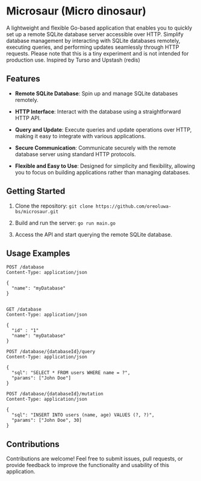 # Microsaur (Micro dinosaur)

A lightweight and flexible Go-based application that enables you to quickly set up a remote SQLite database server accessible over HTTP. Simplify database management by interacting with SQLite databases remotely, executing queries, and performing updates seamlessly through HTTP requests. Please note that this is a tiny experiment and is not intended for production use. Inspired by Turso and Upstash (redis)

## Features

- **Remote SQLite Database**: Spin up and manage SQLite databases remotely.
- **HTTP Interface**: Interact with the database using a straightforward HTTP API.

- **Query and Update**: Execute queries and update operations over HTTP, making it easy to integrate with various applications.

- **Secure Communication**: Communicate securely with the remote database server using standard HTTP protocols.

- **Flexible and Easy to Use**: Designed for simplicity and flexibility, allowing you to focus on building applications rather than managing databases.

## Getting Started

1. Clone the repository: `git clone https://github.com/oreoluwa-bs/microsaur.git`

2. Build and run the server: `go run main.go`

3. Access the API and start querying the remote SQLite database.

## Usage Examples

```http
POST /database
Content-Type: application/json

{
  "name": "myDatabase"
}


GET /database
Content-Type: application/json

{
  "id" : "1"
  "name": "myDatabase"
}

POST /database/{databaseId}/query
Content-Type: application/json

{
  "sql": "SELECT * FROM users WHERE name = ?",
  "params": ["John Doe"]
}

POST /database/{databaseId}/mutation
Content-Type: application/json

{
  "sql": "INSERT INTO users (name, age) VALUES (?, ?)",
  "params": ["John Doe", 30]
}
```

## Contributions

Contributions are welcome! Feel free to submit issues, pull requests, or provide feedback to improve the functionality and usability of this application.

<!-- ## License

This project is licensed under the [MIT License](LICENSE). -->
